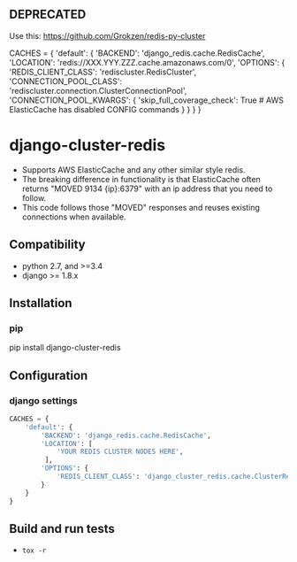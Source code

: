 ## DEPRECATED

Use this: https://github.com/Grokzen/redis-py-cluster

CACHES = {
  'default': {
    'BACKEND': 'django_redis.cache.RedisCache',
    'LOCATION': 'redis://XXX.YYY.ZZZ.cache.amazonaws.com/0',
    'OPTIONS': {
      'REDIS_CLIENT_CLASS': 'rediscluster.RedisCluster',
      'CONNECTION_POOL_CLASS': 'rediscluster.connection.ClusterConnectionPool',
      'CONNECTION_POOL_KWARGS': {
        'skip_full_coverage_check': True # AWS ElasticCache has disabled CONFIG commands
      }
    }
  }
}




# django-cluster-redis
- Supports AWS ElasticCache and any other similar style redis.
- The breaking difference in functionality is that ElasticCache often returns "MOVED 9134 {ip}:6379" with an ip address that you need to follow.
- This code follows those "MOVED" responses and reuses existing connections when available.

## Compatibility
- python 2.7, and >=3.4
- django >= 1.8.x

## Installation

### pip
pip install django-cluster-redis


## Configuration

### django settings

```python
CACHES = {
    'default': {
        'BACKEND': 'django_redis.cache.RedisCache',
        'LOCATION': [
            'YOUR REDIS CLUSTER NODES HERE',
         ],
        'OPTIONS': {
            'REDIS_CLIENT_CLASS': 'django_cluster_redis.cache.ClusterRedis',
        }
    }
}
```


## Build and run tests

- `tox -r`
